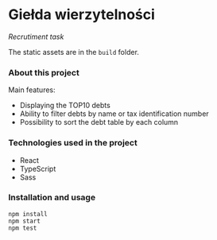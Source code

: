 # Giełda wierzytelności

_Recrutiment task_

The static assets are in the `build` folder.

### About this project

Main features:

- Displaying the TOP10 debts
- Ability to filter debts by name or tax identification number
- Possibility to sort the debt table by each column

### Technologies used in the project

- React
- TypeScript
- Sass

### Installation and usage

```
npm install
npm start
npm test
```

